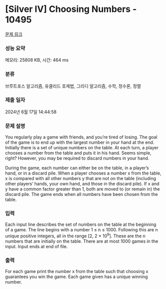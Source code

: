 # [Silver IV] Choosing Numbers - 10495 

[문제 링크](https://www.acmicpc.net/problem/10495) 

### 성능 요약

메모리: 25808 KB, 시간: 464 ms

### 분류

브루트포스 알고리즘, 유클리드 호제법, 그리디 알고리즘, 수학, 정수론, 정렬

### 제출 일자

2024년 6월 17일 14:44:58

### 문제 설명

<p>You regularly play a game with friends, and you’re tired of losing. The goal of the game is to end up with the largest number in your hand at the end. Initially there is a set of unique numbers on the table. At each turn, a player chooses a number from the table and puts it in his hand. Seems simple, right? However, you may be required to discard numbers in your hand.</p>

<p>During the game, each number can either be on the table, in a player’s hand, or in a discard pile. When a player chooses a number x from the table, x is compared with all other numbers y that are not on the table (including other players’ hands, your own hand, and those in the discard pile). If x and y have a common factor greater than 1, both are moved to (or remain in) the discard pile. The game ends when all numbers have been chosen from the table.</p>

### 입력 

 <p>Each input line describes the set of numbers on the table at the beginning of a game. The line begins with a number 1 ≤ n ≤ 1000. Following this are n unique positive integers, all in the range [2, 2 × 10<sup>9</sup>]. These are the n numbers that are initially on the table. There are at most 1000 games in the input. Input ends at end of file.</p>

### 출력 

 <p>For each game print the number x from the table such that choosing x guarantees you win the game. Each game given has a unique winning number.</p>

